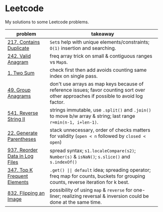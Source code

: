 # Leetcode

My solutions to some Leetcode problems.

| **problem**                                                        | **takeaway**                                                                                                                         |
| ------------------------------------------------------------------ | ------------------------------------------------------------------------------------------------------------------------------------ |
| [217. Contains Duplicate](217_contains-duplicate.md)               | `Set`s help with unique elements/constraints; `O(1)` insertion and searching.                                                        |
| [242. Valid Anagram](242_valid-anagram.md)                         | freq array trick on small & contiguous ranges vs `Map`s.                                                                             |
| [1. Two Sum](1_two-sum.md)                                         | check first then add avoids counting same index on single pass.                                                                      |
| [49. Group Anagrams](49_group-anagrams.md)                         | don't use arrays as map keys because of reference issues; favor counting sort over other approaches if possible to avoid log factor. |
| [541. Reverse String II](541_reverse-string-ii.md)                 | strings immutable, use `.split()` and `.join()` to move b/w array & string; last range `r=min(n-1, i+len-1)`.                        |
| [22. Generate Parentheses](22_generate-parentheses.md)             | stack unnecessary, order of checks matters for validity (`open < n` followed by `closed < open`)                                     |
| [937. Reorder Data in Log Files](937_reorder-data-in-log-files.md) | spread syntax; `s1.localeCompare(s2)`; `Number(s)` & `isNaN()`; `s.slice()` and `s.indexOf()`                                        |
| [347. Top K Frequent Elements](347_top-k-frequent-elements.md)     | `.get() \|\| default` idea; spreading operator; freq map for counts, buckets for grouping counts, reverse iteration for k best.      |
| [832. Flipping an Image](832_flipping-an-image.md)                 | possibility of using `map` & `reverse` for one-liner; realizing reversal & inversion could be done at the same time.                 |
